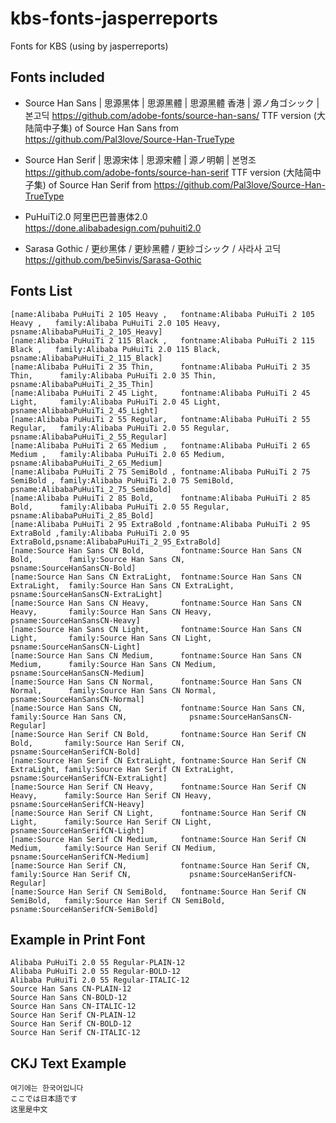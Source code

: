 # kbs-fonts-jasperreports
Fonts for KBS (using by jasperreports)

## Fonts included
* Source Han Sans | 思源黑体 | 思源黑體 | 思源黑體 香港 | 源ノ角ゴシック | 본고딕
https://github.com/adobe-fonts/source-han-sans/
  TTF version (大陆简中子集) of Source Han Sans from https://github.com/Pal3love/Source-Han-TrueType
  
* Source Han Serif | 思源宋体 | 思源宋體 | 源ノ明朝 | 본명조
https://github.com/adobe-fonts/source-han-serif
  TTF version (大陆简中子集) of Source Han Serif from https://github.com/Pal3love/Source-Han-TrueType

* PuHuiTi2.0 阿里巴巴普惠体2.0
https://done.alibabadesign.com/puhuiti2.0

* Sarasa Gothic / 更纱黑体 / 更紗黑體 / 更紗ゴシック / 사라사 고딕
https://github.com/be5invis/Sarasa-Gothic

## Fonts List
```
[name:Alibaba PuHuiTi 2 105 Heavy ,   fontname:Alibaba PuHuiTi 2 105 Heavy ,   family:Alibaba PuHuiTi 2.0 105 Heavy,   psname:AlibabaPuHuiTi_2_105_Heavy] 
[name:Alibaba PuHuiTi 2 115 Black ,   fontname:Alibaba PuHuiTi 2 115 Black ,   family:Alibaba PuHuiTi 2.0 115 Black,   psname:AlibabaPuHuiTi_2_115_Black] 
[name:Alibaba PuHuiTi 2 35 Thin,      fontname:Alibaba PuHuiTi 2 35 Thin,      family:Alibaba PuHuiTi 2.0 35 Thin,     psname:AlibabaPuHuiTi_2_35_Thin]
[name:Alibaba PuHuiTi 2 45 Light,     fontname:Alibaba PuHuiTi 2 45 Light,     family:Alibaba PuHuiTi 2.0 45 Light,    psname:AlibabaPuHuiTi_2_45_Light]
[name:Alibaba PuHuiTi 2 55 Regular,   fontname:Alibaba PuHuiTi 2 55 Regular,   family:Alibaba PuHuiTi 2.0 55 Regular,  psname:AlibabaPuHuiTi_2_55_Regular]
[name:Alibaba PuHuiTi 2 65 Medium ,   fontname:Alibaba PuHuiTi 2 65 Medium ,   family:Alibaba PuHuiTi 2.0 65 Medium,   psname:AlibabaPuHuiTi_2_65_Medium]
[name:Alibaba PuHuiTi 2 75 SemiBold , fontname:Alibaba PuHuiTi 2 75 SemiBold , family:Alibaba PuHuiTi 2.0 75 SemiBold, psname:AlibabaPuHuiTi_2_75_SemiBold] 
[name:Alibaba PuHuiTi 2 85 Bold,      fontname:Alibaba PuHuiTi 2 85 Bold,      family:Alibaba PuHuiTi 2.0 55 Regular,  psname:AlibabaPuHuiTi_2_85_Bold] 
[name:Alibaba PuHuiTi 2 95 ExtraBold ,fontname:Alibaba PuHuiTi 2 95 ExtraBold ,family:Alibaba PuHuiTi 2.0 95 ExtraBold,psname:AlibabaPuHuiTi_2_95_ExtraBold]
[name:Source Han Sans CN Bold,        fontname:Source Han Sans CN Bold,        family:Source Han Sans CN,              psname:SourceHanSansCN-Bold] 
[name:Source Han Sans CN ExtraLight,  fontname:Source Han Sans CN ExtraLight,  family:Source Han Sans CN ExtraLight,   psname:SourceHanSansCN-ExtraLight]
[name:Source Han Sans CN Heavy,       fontname:Source Han Sans CN Heavy,       family:Source Han Sans CN Heavy,        psname:SourceHanSansCN-Heavy] 
[name:Source Han Sans CN Light,       fontname:Source Han Sans CN Light,       family:Source Han Sans CN Light,        psname:SourceHanSansCN-Light] 
[name:Source Han Sans CN Medium,      fontname:Source Han Sans CN Medium,      family:Source Han Sans CN Medium,       psname:SourceHanSansCN-Medium] 
[name:Source Han Sans CN Normal,      fontname:Source Han Sans CN Normal,      family:Source Han Sans CN Normal,       psname:SourceHanSansCN-Normal] 
[name:Source Han Sans CN,             fontname:Source Han Sans CN,             family:Source Han Sans CN,              psname:SourceHanSansCN-Regular]
[name:Source Han Serif CN Bold,       fontname:Source Han Serif CN Bold,       family:Source Han Serif CN,             psname:SourceHanSerifCN-Bold] 
[name:Source Han Serif CN ExtraLight, fontname:Source Han Serif CN ExtraLight, family:Source Han Serif CN ExtraLight,  psname:SourceHanSerifCN-ExtraLight]
[name:Source Han Serif CN Heavy,      fontname:Source Han Serif CN Heavy,      family:Source Han Serif CN Heavy,       psname:SourceHanSerifCN-Heavy] 
[name:Source Han Serif CN Light,      fontname:Source Han Serif CN Light,      family:Source Han Serif CN Light,       psname:SourceHanSerifCN-Light] 
[name:Source Han Serif CN Medium,     fontname:Source Han Serif CN Medium,     family:Source Han Serif CN Medium,      psname:SourceHanSerifCN-Medium] 
[name:Source Han Serif CN,            fontname:Source Han Serif CN,            family:Source Han Serif CN,             psname:SourceHanSerifCN-Regular] 
[name:Source Han Serif CN SemiBold,   fontname:Source Han Serif CN SemiBold,   family:Source Han Serif CN SemiBold,    psname:SourceHanSerifCN-SemiBold] 
```
## Example in Print Font
```
Alibaba PuHuiTi 2.0 55 Regular-PLAIN-12
Alibaba PuHuiTi 2.0 55 Regular-BOLD-12
Alibaba PuHuiTi 2.0 55 Regular-ITALIC-12
Source Han Sans CN-PLAIN-12
Source Han Sans CN-BOLD-12
Source Han Sans CN-ITALIC-12
Source Han Serif CN-PLAIN-12
Source Han Serif CN-BOLD-12
Source Han Serif CN-ITALIC-12
```
## CKJ Text Example 
```
여기에는 한국어입니다
ここでは日本語です
这里是中文
```